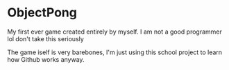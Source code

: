 # ObjectPong
My first ever game created entirely by myself. I am not a good programmer lol don't take this seriously

The game iself is very barebones, I'm just using this school project to learn how Github works anyway.
